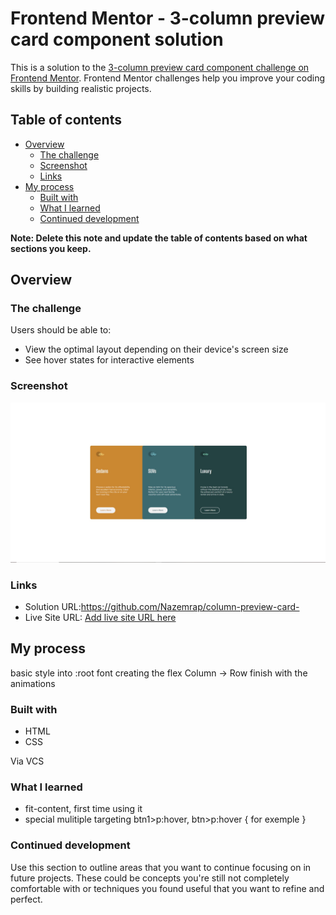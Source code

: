 # Frontend Mentor - 3-column preview card component solution

This is a solution to the [3-column preview card component challenge on Frontend Mentor](https://www.frontendmentor.io/challenges/3column-preview-card-component-pH92eAR2-). Frontend Mentor challenges help you improve your coding skills by building realistic projects. 

## Table of contents

- [Overview](#overview)
  - [The challenge](#the-challenge)
  - [Screenshot](#screenshot)
  - [Links](#links)
- [My process](#my-process)
  - [Built with](#built-with)
  - [What I learned](#what-i-learned)
  - [Continued development](#continued-development)

**Note: Delete this note and update the table of contents based on what sections you keep.**

## Overview

### The challenge

Users should be able to:

- View the optimal layout depending on their device's screen size
- See hover states for interactive elements

### Screenshot

![](./screenshot.jpg)

### Links

- Solution URL:https://github.com/Nazemrap/column-preview-card-
- Live Site URL: [Add live site URL here](https://your-live-site-url.com)

## My process

basic style into :root 
font
creating the flex
Column -> Row
finish with the animations 

### Built with

- HTML
- CSS

Via VCS



### What I learned

- fit-content, first time using it
- special mulitiple targeting 
btn1>p:hover, 
btn>p:hover { for exemple }


### Continued development

Use this section to outline areas that you want to continue focusing on in future projects. These could be concepts you're still not completely comfortable with or techniques you found useful that you want to refine and perfect.

